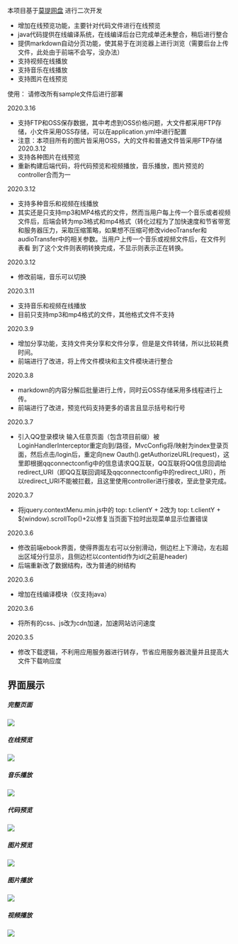 
本项目基于[莫提网盘](https://github.com/373675032/moti-cloud) 进行二次开发
- 增加在线预览功能，主要针对代码文件进行在线预览
- java代码提供在线编译系统，在线编译后台已完成单还未整合，稍后进行整合
- 提供markdown自动分页功能，使其易于在浏览器上进行浏览（需要后台上传文件，此处由于前端不会写，没办法）
- 支持视频在线播放
- 支持音乐在线播放
- 支持图片在线预览










使用：
请修改所有sample文件后进行部署

2020.3.16
- 支持FTP和OSS保存数据，其中考虑到OSS价格问题，大文件都采用FTP存储，小文件采用OSS存储，可以在application.yml中进行配置
- 注意：本项目所有的图片皆采用OSS，大的文件和普通文件皆采用FTP存储
2020.3.12
- 支持各种图片在线预览
- 重新构建后端代码，将代码预览和视频播放，音乐播放，图片预览的controller合而为一

2020.3.12
- 支持多种音乐和视频在线播放
- 其实还是只支持mp3和MP4格式的文件，然而当用户每上传一个音乐或者视频文件后，后端会转为mp3格式和mp4格式（转化过程为了加快速度和节省带宽
和服务器压力，采取压缩策略，如果想不压缩可修改videoTransfer和audioTransfer中的相关参数。当用户上传一个音乐或视频文件后，在文件列表看
到了这个文件则表明转换完成，不显示则表示正在转换。

2020.3.12
- 修改前端，音乐可以切换

2020.3.11
- 支持音乐和视频在线播放
- 目前只支持mp3和mp4格式的文件，其他格式文件不支持

2020.3.9
- 增加分享功能，支持文件夹分享和文件分享，但是是文件转储，所以比较耗费时间。
- 前端进行了改进，将上传文件模块和主文件模块进行整合


2020.3.8
- markdown的内容分解后批量进行上传，同时云OSS存储采用多线程进行上传。
- 前端进行了改进，预览代码支持更多的语言且显示括号和行号

2020.3.7
- 引入QQ登录模块   输入任意页面（包含项目前缀）被LoginHandlerInterceptor重定向到/路径，MvcConfig将/映射为index登录页面，然后点击/login后，重定向new Oauth().getAuthorizeURL(request)，这里即根据qqconnectconfig中的信息请求QQ互联，QQ互联将QQ信息回调给redirect_URI（即QQ互联回调域及qqconnectconfig中的redirect_URI），所以redirect_URI不能被拦截，且这里使用controller进行接收，至此登录完成。

2020.3.7
- 将jquery.contextMenu.min.js中的 top: t.clientY + 2改为 top: t.clientY + $(window).scrollTop()+2以修复当页面下拉时出现菜单显示位置错误

2020.3.6
- 修改前端ebook界面，使得界面左右可以分别滑动，侧边栏上下滑动，左右超出区域分行显示，且侧边栏以contentid作为id(之前是header)
- 后端重新改了数据结构，改为普通的树结构

2020.3.6
- 增加在线编译模块（仅支持java）

2020.3.6
- 将所有的css、js改为cdn加速，加速网站访问速度

2020.3.5
- 修改下载逻辑，不利用应用服务器进行转存，节省应用服务器流量并且提高大文件下载响应度







## 界面展示

##### 完整页面

![](https://github.com/Gepeng18/CloudDisk/blob/master/imgs/总界面.png)



##### 在线预览

![](https://github.com/Gepeng18/CloudDisk/blob/master/imgs/音乐播放1.png)

##### 音乐播放

![](https://github.com/Gepeng18/CloudDisk/blob/master/imgs/音乐播放2.png)

##### 代码预览

![](https://github.com/Gepeng18/CloudDisk/blob/master/imgs/代码展示.png)

##### 图片预览

![](https://github.com/Gepeng18/CloudDisk/blob/master/imgs/图片预览.png)

##### 图片播放

![](https://github.com/Gepeng18/CloudDisk/blob/master/imgs/图片浏览.png)

##### 视频播放

![](https://github.com/Gepeng18/CloudDisk/blob/master/imgs/视频播放.png)